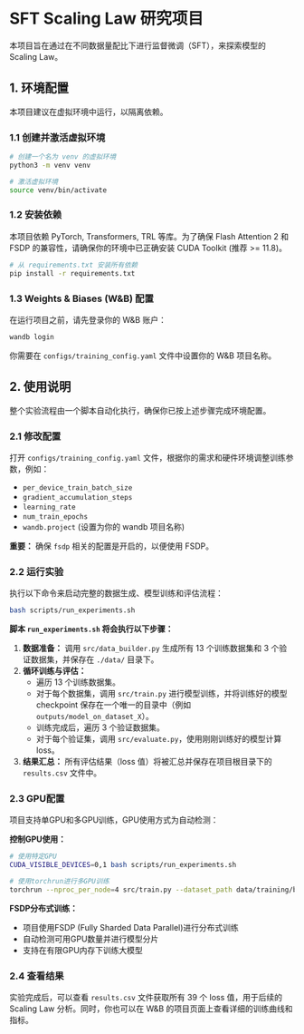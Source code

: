 # SFT Scaling Law 研究项目

本项目旨在通过在不同数据量配比下进行监督微调（SFT），来探索模型的 Scaling Law。

## 1. 环境配置

本项目建议在虚拟环境中运行，以隔离依赖。

### 1.1 创建并激活虚拟环境

```bash
# 创建一个名为 venv 的虚拟环境
python3 -m venv venv

# 激活虚拟环境
source venv/bin/activate
```

### 1.2 安装依赖

本项目依赖 PyTorch, Transformers, TRL 等库。为了确保 Flash Attention 2 和 FSDP 的兼容性，请确保你的环境中已正确安装 CUDA Toolkit (推荐 >= 11.8)。

```bash
# 从 requirements.txt 安装所有依赖
pip install -r requirements.txt
```

### 1.3 Weights & Biases (W&B) 配置

在运行项目之前，请先登录你的 W&B 账户：

```bash
wandb login
```

你需要在 `configs/training_config.yaml` 文件中设置你的 W&B 项目名称。

## 2. 使用说明

整个实验流程由一个脚本自动化执行，确保你已按上述步骤完成环境配置。

### 2.1 修改配置

打开 `configs/training_config.yaml` 文件，根据你的需求和硬件环境调整训练参数，例如：
- `per_device_train_batch_size`
- `gradient_accumulation_steps`
- `learning_rate`
- `num_train_epochs`
- `wandb.project` (设置为你的 wandb 项目名称)

**重要：** 确保 `fsdp` 相关的配置是开启的，以便使用 FSDP。

### 2.2 运行实验

执行以下命令来启动完整的数据生成、模型训练和评估流程：

```bash
bash scripts/run_experiments.sh
```

**脚本 `run_experiments.sh` 将会执行以下步骤：**

1.  **数据准备：** 调用 `src/data_builder.py` 生成所有 13 个训练数据集和 3 个验证数据集，并保存在 `./data/` 目录下。
2.  **循环训练与评估：**
    * 遍历 13 个训练数据集。
    * 对于每个数据集，调用 `src/train.py` 进行模型训练，并将训练好的模型 checkpoint 保存在一个唯一的目录中（例如 `outputs/model_on_dataset_X`）。
    * 训练完成后，遍历 3 个验证数据集。
    * 对于每个验证集，调用 `src/evaluate.py`，使用刚刚训练好的模型计算 loss。
3.  **结果汇总：** 所有评估结果（loss 值）将被汇总并保存在项目根目录下的 `results.csv` 文件中。

### 2.3 GPU配置

项目支持单GPU和多GPU训练，GPU使用方式为自动检测：

**控制GPU使用：**
```bash
# 使用特定GPU
CUDA_VISIBLE_DEVICES=0,1 bash scripts/run_experiments.sh

# 使用torchrun进行多GPU训练
torchrun --nproc_per_node=4 src/train.py --dataset_path data/training/baseline
```

**FSDP分布式训练：**
- 项目使用FSDP (Fully Sharded Data Parallel)进行分布式训练
- 自动检测可用GPU数量并进行模型分片
- 支持在有限GPU内存下训练大模型

### 2.4 查看结果

实验完成后，可以查看 `results.csv` 文件获取所有 39 个 loss 值，用于后续的 Scaling Law 分析。同时，你也可以在 W&B 的项目页面上查看详细的训练曲线和指标。